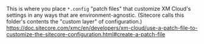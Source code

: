 This is where you place `*.config` "patch files" that customize XM Cloud's settings in any ways that are environment-agnostic.
(Sitecore calls this folder's contents the "custom layer" of configuration.)
https://doc.sitecore.com/xmc/en/developers/xm-cloud/use-a-patch-file-to-customize-the-sitecore-configuration.html#create-a-patch-file